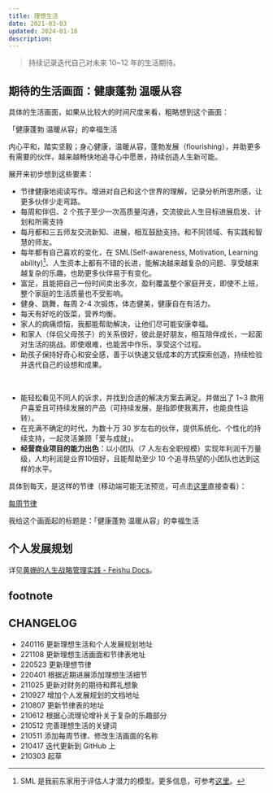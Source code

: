 ```yaml
---
title: 理想生活
date: 2021-03-03
updated: 2024-01-16
description: 
---
```


> 持续记录迭代自己对未来 10~12 年的生活期待。

## 期待的生活画面：健康蓬勃 温暖从容

具体的生活画面，如果从比较大的时间尺度来看，粗略想到这个画面：

「健康蓬勃 温暖从容」的幸福生活

内心平和，踏实坚毅；身心健康，温暖从容，蓬勃发展（flourishing），并助更多有需要的伙伴，越来越畅快地追寻心中愿景，持续创造人生新可能。

展开来初步想到这些要素：

* 节律健康地阅读写作。增进对自己和这个世界的理解，记录分析所思所感，让更多伙伴少走弯路。
* 每周和伴侣、2 个孩子至少一次高质量沟通，交流彼此人生目标进展启发、计划和所需支持
* 每月都和三五师友交流新知、进展，相互鼓励支持。和不同领域、有实践和智慧的师友。
* 每年都有自己喜欢的变化，在 SML(Self-awareness, Motivation, Learning ability)[^1]、人生资本上都有不错的长进，能解决越来越复杂的问题、享受越来越复杂的乐趣，也助更多伙伴易于有变化。
* 富足，且能把自己一份时间卖出多次，盈利覆盖整个家庭开支，即使不上班，整个家庭的生活质量也不受影响。
* 健身、跳舞，每周 2-4 次锻炼，体态健美，健康自在有活力。
* 每天有好吃的饭菜，营养均衡。
* 家人的病痛烦恼，我都能帮助解决，让他们尽可能安康幸福。
* 和家人（伴侣父母孩子）的关系很好，彼此是好朋友，相互陪伴成长，一起面对生活的挑战。即使艰难，也能苦中作乐，享受这个过程。
* 助孩子保持好奇心和安全感，善于以快速又低成本的方式探索创造，持续检验并迭代自己的设想和成果。

<br>

* 能轻松看见不同人的诉求，并找到合适的解决方案去满足。并做出了 1~3 款用户喜爱且可持续发展的产品（可持续发展，是指即使我离开，也能良性运转）。
* 在充满不确定的时代，为数十万 30 岁左右的伙伴，提供系统化、个性化的持续支持，一起灵活兼顾「爱与成就」。
* **经营商业项目的能力出色**：以小团队（7 人左右全职规模）实现年利润千万量级，人均利润是业界10倍好，且能帮助至少 10 个追寻热望的小团队也达到这样的水平。

具体到每天，是这样的节律（移动端可能无法预览，可点击[这里](https://sunnylife.feishu.cn/wiki/wikcnEy7dsfx0hrcc7RJ123xceg?office_edit=1&sheet=yCdDNx)直接查看）：

[每周节律](https://sunnylife.feishu.cn/wiki/wikcnEy7dsfx0hrcc7RJ123xceg?office_edit=1&sheet=yCdDNx ':include :type=iframe width=100% height=700px')



我给这个画面起的标题是：「健康蓬勃 温暖从容」的幸福生活



## 个人发展规划

详见[‌​⁡⁤⁤黄姗的人生战略管理实践 - Feishu Docs](https://sunnylife.feishu.cn/wiki/Wbiww9MQvi3l3nket5YcqneFnge)。

## footnote

[^1]: SML 是我前东家用于评估人才潜力的模型。更多信息，可参考[这里](/selfedu/review2021Q1?id=sml)。

## CHANGELOG

- 240116 更新理想生活和个人发展规划地址
- 221108 更新理想生活画面和节律表地址
- 220523 更新理想节律
- 220401 根据近期进展添加理想生活细节
- 211025 更新对财务的期待和葬礼想象
- 210927 增加个人发展规划的文档地址
- 210807 更新节律表的地址
- 210612 根据心流理论增补关于复杂的乐趣部分
- 210512 完善理想生活的关键词
- 210511 添加每周节律、修改生活画面的名称
- 210417 迭代更新到 GitHub 上
- 210303 起草

